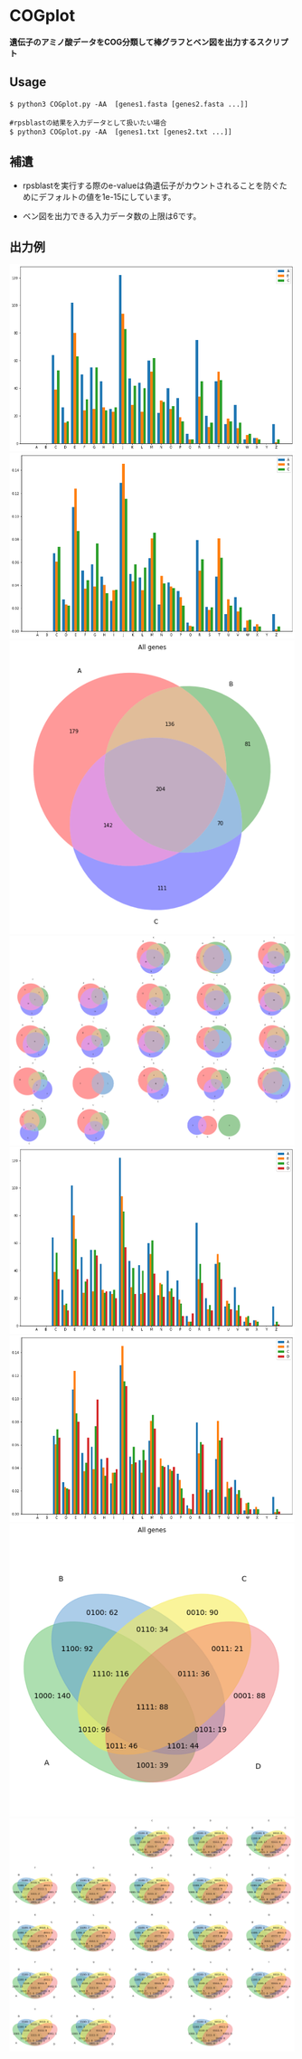 # COGplot
**遺伝子のアミノ酸データをCOG分類して棒グラフとベン図を出力するスクリプト**

## Usage
```
$ python3 COGplot.py -AA  [genes1.fasta [genes2.fasta ...]]

#rpsblastの結果を入力データとして扱いたい場合
$ python3 COGplot.py -AA  [genes1.txt [genes2.txt ...]]
```

## 補遺
- rpsblastを実行する際のe-valueは偽遺伝子がカウントされることを防ぐためにデフォルトの値を1e-15にしています。

- ベン図を出力できる入力データ数の上限は6です。
## 出力例
![](./images/COG_count.png)
![](./images/COG_ratio.png)
![](./images/venn3Diagram.png)
![](./images/COGvenn3Diagrams.png)
![](./images/1.png)
![](./images/2.png)
![](./images/3.png)
![](./images/4.png)
